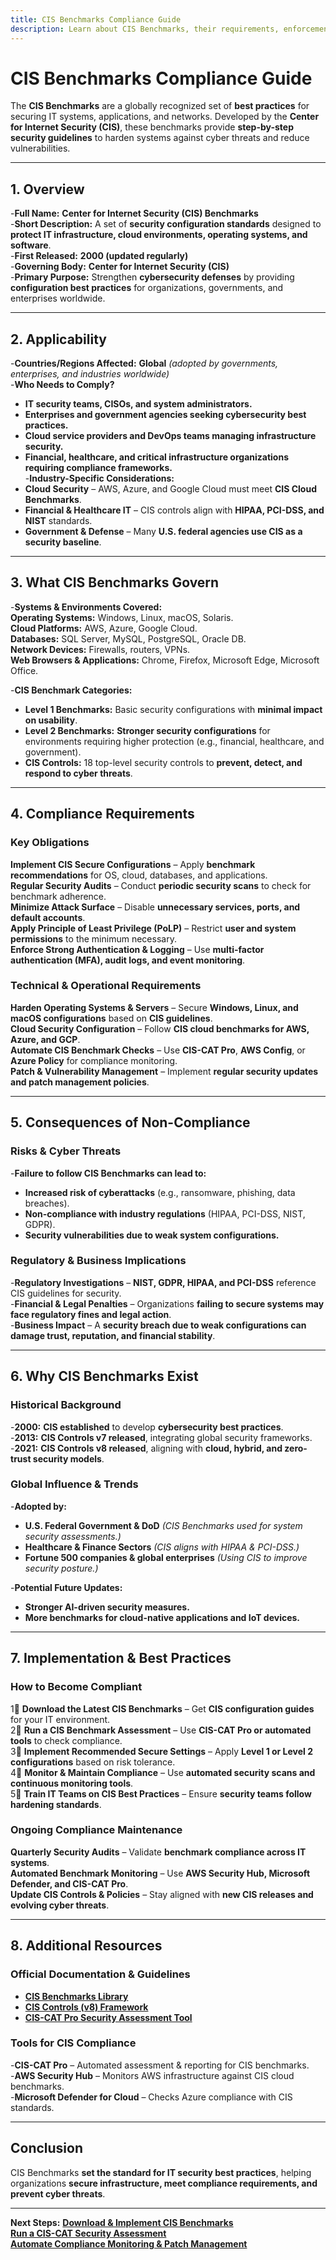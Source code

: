 ```yaml
---
title: CIS Benchmarks Compliance Guide
description: Learn about CIS Benchmarks, their requirements, enforcement, and best practices for securing IT systems and infrastructure.
---
```


# **CIS Benchmarks Compliance Guide**  
The **CIS Benchmarks** are a globally recognized set of **best practices** for securing IT systems, applications, and networks. Developed by the **Center for Internet Security (CIS)**, these benchmarks provide **step-by-step security guidelines** to harden systems against cyber threats and reduce vulnerabilities.

---

## **1. Overview**
-**Full Name:** **Center for Internet Security (CIS) Benchmarks**  
-**Short Description:** A set of **security configuration standards** designed to **protect IT infrastructure, cloud environments, operating systems, and software**.  
-**First Released:** **2000 (updated regularly)**  
-**Governing Body:** **Center for Internet Security (CIS)**  
-**Primary Purpose:** Strengthen **cybersecurity defenses** by providing **configuration best practices** for organizations, governments, and enterprises worldwide.  

---

## **2. Applicability**
-**Countries/Regions Affected:** **Global** *(adopted by governments, enterprises, and industries worldwide)*  
-**Who Needs to Comply?**  
  - **IT security teams, CISOs, and system administrators.**  
  - **Enterprises and government agencies seeking cybersecurity best practices.**  
  - **Cloud service providers and DevOps teams managing infrastructure security.**  
  - **Financial, healthcare, and critical infrastructure organizations requiring compliance frameworks.**  
-**Industry-Specific Considerations:**  
  - **Cloud Security** – AWS, Azure, and Google Cloud must meet **CIS Cloud Benchmarks**.  
  - **Financial & Healthcare IT** – CIS controls align with **HIPAA, PCI-DSS, and NIST** standards.  
  - **Government & Defense** – Many **U.S. federal agencies use CIS as a security baseline**.  

---

## **3. What CIS Benchmarks Govern**
-**Systems & Environments Covered:**  
   **Operating Systems:** Windows, Linux, macOS, Solaris.  
   **Cloud Platforms:** AWS, Azure, Google Cloud.  
   **Databases:** SQL Server, MySQL, PostgreSQL, Oracle DB.  
   **Network Devices:** Firewalls, routers, VPNs.  
   **Web Browsers & Applications:** Chrome, Firefox, Microsoft Edge, Microsoft Office.  

-**CIS Benchmark Categories:**  
  - **Level 1 Benchmarks:** Basic security configurations with **minimal impact on usability**.  
  - **Level 2 Benchmarks:** **Stronger security configurations** for environments requiring higher protection (e.g., financial, healthcare, and government).  
  - **CIS Controls:** 18 top-level security controls to **prevent, detect, and respond to cyber threats**.  

---

## **4. Compliance Requirements**
### **Key Obligations**
 **Implement CIS Secure Configurations** – Apply **benchmark recommendations** for OS, cloud, databases, and applications.  
 **Regular Security Audits** – Conduct **periodic security scans** to check for benchmark adherence.  
 **Minimize Attack Surface** – Disable **unnecessary services, ports, and default accounts**.  
 **Apply Principle of Least Privilege (PoLP)** – Restrict **user and system permissions** to the minimum necessary.  
 **Enforce Strong Authentication & Logging** – Use **multi-factor authentication (MFA), audit logs, and event monitoring**.  

### **Technical & Operational Requirements**
 **Harden Operating Systems & Servers** – Secure **Windows, Linux, and macOS configurations** based on **CIS guidelines**.  
 **Cloud Security Configuration** – Follow **CIS cloud benchmarks for AWS, Azure, and GCP**.  
 **Automate CIS Benchmark Checks** – Use **CIS-CAT Pro**, **AWS Config**, or **Azure Policy** for compliance monitoring.  
 **Patch & Vulnerability Management** – Implement **regular security updates and patch management policies**.  

---

## **5. Consequences of Non-Compliance**
### **Risks & Cyber Threats**
-**Failure to follow CIS Benchmarks can lead to:**  
  - **Increased risk of cyberattacks** (e.g., ransomware, phishing, data breaches).  
  - **Non-compliance with industry regulations** (HIPAA, PCI-DSS, NIST, GDPR).  
  - **Security vulnerabilities due to weak system configurations.**  

### **Regulatory & Business Implications**
-**Regulatory Investigations** – **NIST, GDPR, HIPAA, and PCI-DSS** reference CIS guidelines for security.  
-**Financial & Legal Penalties** – Organizations **failing to secure systems may face regulatory fines and legal action**.  
-**Business Impact** – A **security breach due to weak configurations can damage trust, reputation, and financial stability**.  

---

## **6. Why CIS Benchmarks Exist**
### **Historical Background**
-**2000:** **CIS established** to develop **cybersecurity best practices**.  
-**2013:** **CIS Controls v7 released**, integrating global security frameworks.  
-**2021:** **CIS Controls v8 released**, aligning with **cloud, hybrid, and zero-trust security models**.  

### **Global Influence & Trends**
-**Adopted by:**  
  - **U.S. Federal Government & DoD** *(CIS Benchmarks used for system security assessments.)*  
  - **Healthcare & Finance Sectors** *(CIS aligns with HIPAA & PCI-DSS.)*  
  - **Fortune 500 companies & global enterprises** *(Using CIS to improve security posture.)*  

-**Potential Future Updates:**  
  - **Stronger AI-driven security measures.**  
  - **More benchmarks for cloud-native applications and IoT devices.**  

---

## **7. Implementation & Best Practices**
### **How to Become Compliant**
1⃣ **Download the Latest CIS Benchmarks** – Get **CIS configuration guides** for your IT environment.  
2⃣ **Run a CIS Benchmark Assessment** – Use **CIS-CAT Pro or automated tools** to check compliance.  
3⃣ **Implement Recommended Secure Settings** – Apply **Level 1 or Level 2 configurations** based on risk tolerance.  
4⃣ **Monitor & Maintain Compliance** – Use **automated security scans and continuous monitoring tools**.  
5⃣ **Train IT Teams on CIS Best Practices** – Ensure **security teams follow hardening standards**.  

### **Ongoing Compliance Maintenance**
 **Quarterly Security Audits** – Validate **benchmark compliance across IT systems**.  
 **Automated Benchmark Monitoring** – Use **AWS Security Hub, Microsoft Defender, and CIS-CAT Pro**.  
 **Update CIS Controls & Policies** – Stay aligned with **new CIS releases and evolving cyber threats**.  

---

## **8. Additional Resources**
### **Official Documentation & Guidelines**
- **[ CIS Benchmarks Library](https://www.cisecurity.org/cis-benchmarks/)**  
- **[ CIS Controls (v8) Framework](https://www.cisecurity.org/controls/v8/)**  
- **[ CIS-CAT Pro Security Assessment Tool](https://www.cisecurity.org/cis-cat-pro)**  

### **Tools for CIS Compliance**
-**CIS-CAT Pro** – Automated assessment & reporting for CIS benchmarks.  
-**AWS Security Hub** – Monitors AWS infrastructure against CIS cloud benchmarks.  
-**Microsoft Defender for Cloud** – Checks Azure compliance with CIS standards.  

---

## **Conclusion**
CIS Benchmarks **set the standard for IT security best practices**, helping organizations **secure infrastructure, meet compliance requirements, and prevent cyber threats**.

---

 **Next Steps:**
 **[Download & Implement CIS Benchmarks](#)**  
 **[Run a CIS-CAT Security Assessment](#)**  
 **[Automate Compliance Monitoring & Patch Management](#)**  
